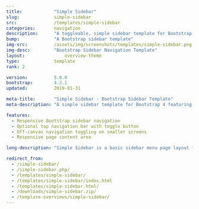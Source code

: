 ```yaml
---
title:            "Simple Sidebar"
slug:             simple-sidebar
src:              /templates/simple-sidebar
categories:       navigation
description:      "A toggleable, simple sidebar template for Bootstrap 4 featuring a responsive sidebar navigation menu and a top navigation bar"
bump:             "A Bootstrap sidebar template"
img-src:          /assets/img/screenshots/templates/simple-sidebar.png
img-desc:         "Bootstrap Sidebar Navigation Template"
layout:		    	  overview-theme
type:             template
rank: 2

version:          5.0.0
bootstrap:        4.2.1
updated:          2019-01-31

meta-title:       "Simple Sidebar - Bootstrap Sidebar Template"
meta-description: "A simple sidebar template for Bootstrap 4 featuring responsive sidebar navigation. All Start Bootstrap templates are free to download and open source."

features:
  - Responsive Bootstrap sidebar navigation
  - Optional top navigation bar with toggle button
  - Off-canvas navigation toggling on smaller screens
  - Responsive page content area

long-description: "Simple Sidebar is a basic sidebar menu page layout for Bootstrap websites with off canvas navigation on smaller screen sizes. It is a great starting point for minimal dashboard web apps, or general websites with a toggleable sidebar."

redirect_from:
  - /simple-sidebar/
  - /simple-sidebar.php/
  - /templates/simple-sidebar/
  - /templates/simple-sidebar/index.html
  - /templates/simple-sidebar.html/
  - /downloads/simple-sidebar.zip/
  - /template-overviews/simple-sidebar/
---
```

